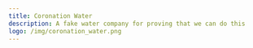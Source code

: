 ```yaml
---
title: Coronation Water
description: A fake water company for proving that we can do this
logo: /img/coronation_water.png
---
```

